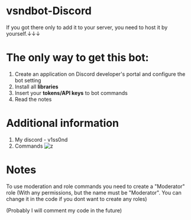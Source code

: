 # vsndbot-Discord 

If you got there only to add it to your server, you need to host it by yourself.↓↓↓
# The only way to get this bot:
1. Create an application on Discord developer's portal and configure the bot setting
2. Install all **libraries**
3. Insert your **tokens/API keys** to bot commands
4. Read the notes

# Additional information
1. My discord - v1ss0nd
2. Commands ![z](https://raw.githubusercontent.com/v1ss0nd/vsndbot-Discord/main/help_screenshot.png)


# Notes
To use moderation and role commands you need to create a "Moderator" role (With any permissions, but the name must be "Moderator". You can change it in the code if you dont want to create any roles)






(Probably I will comment my code in the future)

